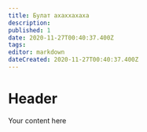 ```yaml
---
title: Булат ахаххахаха
description: 
published: 1
date: 2020-11-27T00:40:37.400Z
tags: 
editor: markdown
dateCreated: 2020-11-27T00:40:37.400Z
---
```


# Header
Your content here